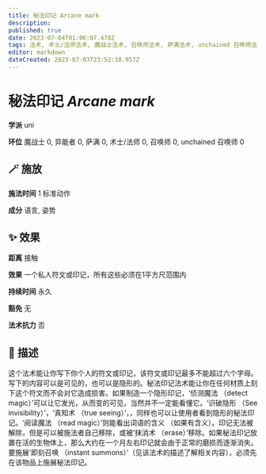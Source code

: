 ```yaml
---
title: 秘法印记 Arcane mark
description: 
published: true
date: 2023-07-04T01:06:07.478Z
tags: 法术, 术士/法师法术, 魔战士法术, 召唤师法术, 萨满法术, unchained 召唤师法术, uni, 异能者法术, 戏法/祷念
editor: markdown
dateCreated: 2023-07-03T23:52:10.957Z
---
```


# **秘法印记** *Arcane mark*

**学派** uni 

**环位** 魔战士 0, 异能者 0, 萨满 0, 术士/法师 0, 召唤师 0, unchained 召唤师 0

## 🪄 施放

**施法时间** 1 标准动作

**成分** 语言, 姿势

## ✨ 效果  

**距离** 接触 

**效果** 一个私人符文或印记，所有这些必须在1平方尺范围内 

**持续时间** 永久 

**豁免** 无

**法术抗力** 否

## 📖 描述

这个法术能让你写下你个人的符文或印记，该符文或印记最多不能超过六个字母。写下的内容可以是可见的，也可以是隐形的。秘法印记法术能让你在任何材质上刻下这个符文而不会对它造成损害。如果制造一个隐形印记，‘侦测魔法 （detect magic）’可以让它发光，从而变的可见，当然并不一定能看懂它。‘识破隐形 （See invisibility）’，‘真知术 （true seeing）’，，同样也可以让使用者看到隐形的秘法印记。‘阅读魔法 （read magic）’则能看出词语的含义 （如果有含义）。印记无法被解除，但是可以被施法者自己移除，或被‘抹消术 （erase）’移除。如果秘法印记放置在活的生物体上，那么大约在一个月左右印记就会由于正常的磨损而逐渐消失。要施展‘即刻召唤 （instant summons）’（见该法术的描述了解相关内容），必须先在该物品上施展秘法印记。
    